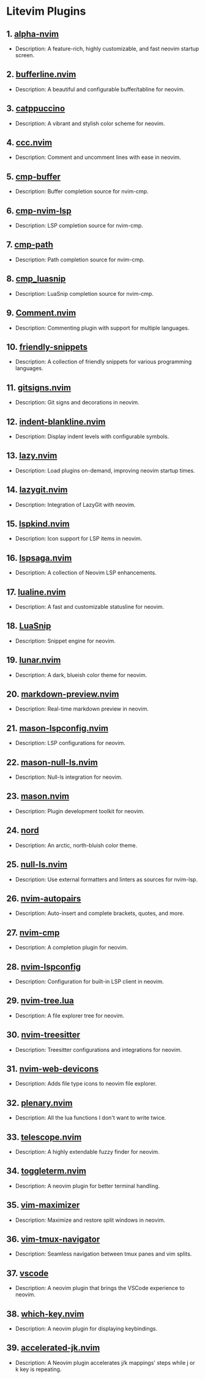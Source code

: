 # Litevim Plugins

## 1. [alpha-nvim](https://github.com/goolord/alpha-nvim)
   - Description: A feature-rich, highly customizable, and fast neovim startup screen.

## 2. [bufferline.nvim](https://github.com/akinsho/bufferline.nvim)
   - Description: A beautiful and configurable buffer/tabline for neovim.

## 3. [catppuccino](https://github.com/catppuccin/nvim)
   - Description: A vibrant and stylish color scheme for neovim.

## 4. [ccc.nvim](https://github.com/uga-rosa/ccc.nvim)
   - Description: Comment and uncomment lines with ease in neovim.

## 5. [cmp-buffer](https://github.com/hrsh7th/cmp-buffer)
   - Description: Buffer completion source for nvim-cmp.

## 6. [cmp-nvim-lsp](https://github.com/hrsh7th/cmp-nvim-lsp)
   - Description: LSP completion source for nvim-cmp.

## 7. [cmp-path](https://github.com/hrsh7th/cmp-path)
   - Description: Path completion source for nvim-cmp.

## 8. [cmp_luasnip](https://github.com/hrsh7th/cmp_luasnip)
   - Description: LuaSnip completion source for nvim-cmp.

## 9. [Comment.nvim](https://github.com/numToStr/Comment.nvim)
   - Description: Commenting plugin with support for multiple languages.

## 10. [friendly-snippets](https://github.com/rafamadriz/friendly-snippets)
   - Description: A collection of friendly snippets for various programming languages.

## 11. [gitsigns.nvim](https://github.com/lewis6991/gitsigns.nvim)
   - Description: Git signs and decorations in neovim.

## 12. [indent-blankline.nvim](https://github.com/lukas-reineke/indent-blankline.nvim)
   - Description: Display indent levels with configurable symbols.

## 13. [lazy.nvim](https://github.com/folke/lazy.nvim)
   - Description: Load plugins on-demand, improving neovim startup times.

## 14. [lazygit.nvim](https://github.com/kdheepak/lazygit.nvim)
   - Description: Integration of LazyGit with neovim.

## 15. [lspkind.nvim](https://github.com/onsails/lspkind-nvim)
   - Description: Icon support for LSP items in neovim.

## 16. [lspsaga.nvim](https://github.com/glepnir/lspsaga.nvim)
   - Description: A collection of Neovim LSP enhancements.

## 17. [lualine.nvim](https://github.com/nvim-lualine/lualine.nvim)
   - Description: A fast and customizable statusline for neovim.

## 18. [LuaSnip](https://github.com/L3MON4D3/LuaSnip)
   - Description: Snippet engine for neovim.

## 19. [lunar.nvim](https://github.com/LunarVim/Lunar.nvim)
   - Description: A dark, blueish color theme for neovim.

## 20. [markdown-preview.nvim](https://github.com/iamcco/markdown-preview.nvim)
   - Description: Real-time markdown preview in neovim.

## 21. [mason-lspconfig.nvim](https://github.com/williamboman/mason-lspconfig.nvim)
   - Description: LSP configurations for neovim.

## 22. [mason-null-ls.nvim](https://github.com/jayp0521/mason-null-ls.nvim)
   - Description: Null-ls integration for neovim.

## 23. [mason.nvim](https://github.com/williamboman/mason.nvim)
   - Description: Plugin development toolkit for neovim.

## 24. [nord](https://github.com/arcticicestudio/nord-vim)
   - Description: An arctic, north-bluish color theme.

## 25. [null-ls.nvim](https://github.com/jose-elias-alvarez/null-ls.nvim)
   - Description: Use external formatters and linters as sources for nvim-lsp.

## 26. [nvim-autopairs](https://github.com/windwp/nvim-autopairs)
   - Description: Auto-insert and complete brackets, quotes, and more.

## 27. [nvim-cmp](https://github.com/hrsh7th/nvim-cmp)
   - Description: A completion plugin for neovim.

## 28. [nvim-lspconfig](https://github.com/neovim/nvim-lspconfig)
   - Description: Configuration for built-in LSP client in neovim.

## 29. [nvim-tree.lua](https://github.com/nvim-tree/nvim-tree.lua)
   - Description: A file explorer tree for neovim.

## 30. [nvim-treesitter](https://github.com/nvim-treesitter/nvim-treesitter)
   - Description: Treesitter configurations and integrations for neovim.

## 31. [nvim-web-devicons](https://github.com/nvim-tree/nvim-web-devicons)
   - Description: Adds file type icons to neovim file explorer.

## 32. [plenary.nvim](https://github.com/nvim-lua/plenary.nvim)
   - Description: All the lua functions I don't want to write twice.

## 33. [telescope.nvim](https://github.com/nvim-telescope/telescope.nvim)
   - Description: A highly extendable fuzzy finder for neovim.

## 34. [toggleterm.nvim](https://github.com/akinsho/toggleterm.nvim)
   - Description: A neovim plugin for better terminal handling.

## 35. [vim-maximizer](https://github.com/szw/vim-maximizer)
   - Description: Maximize and restore split windows in neovim.

## 36. [vim-tmux-navigator](https://github.com/christoomey/vim-tmux-navigator)
   - Description: Seamless navigation between tmux panes and vim splits.

## 37. [vscode](https://github.com/Mofiqul/vscode.nvim)
   - Description: A neovim plugin that brings the VSCode experience to neovim.

## 38. [which-key.nvim](https://github.com/folke/which-key.nvim)
   - Description: A neovim plugin for displaying keybindings.

## 39. [accelerated-jk.nvim](https://github.com/rainbowhxch/accelerated-jk.nvim)
   - Description: A Neovim plugin accelerates j/k mappings' steps while j or k key is repeating. 
